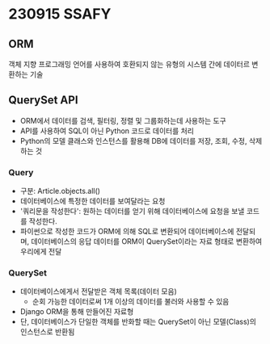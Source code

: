 # 230915 SSAFY
## ORM
객체 지향 프로그래밍 언어를 사용하여 호환되지 않는 유형의 시스템 간에 데이터르 변환하는 기술
## QuerySet API
* ORM에서 데이터를 검색, 필터링, 정렬 및 그룹화하는데 사용하는 도구
* API를 사용하여 SQL이 아닌 Python 코드로 데이터를 처리
* Python의 모델 클래스와 인스턴스를 활용해 DB에 데이터를 저장, 조회, 수정, 삭제하는 것
### Query
* 구분: Article.objects.all()
* 데이터베이스에 특정한 데이터를 보여달라는 요청
* '쿼리문을 작성한다': 원하는 데이터를 얻기 위해 데이터베이스에 요청을 보낼 코드를 작성한다.
* 파이썬으로 작성한 코드가 ORM에 의해 SQL로 변환되어 데이터베이스에 전달되며, 데이터베이스의 응답 데이터를 ORM이 QuerySet이라는 자료 형태로 변환하여 우리에게 전달
### QuerySet
* 데이터베이스에게서 전달받은 객체 목록(데이터 모음)
  * 순회 가능한 데이터로써 1개 이상의 데이터를 불러와 사용할 수 있음
* Django ORM을 통해 만들어진 자료형
* 단, 데이터베이스가 단일한 객체를 반화할 때는 QuerySet이 아닌 모델(Class)의 인스턴스로 반환됨